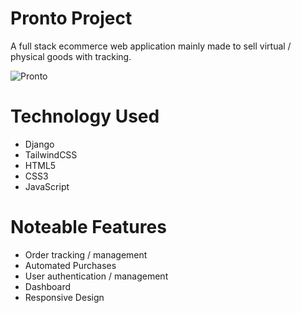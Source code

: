 # Pronto Project

A full stack ecommerce web application mainly made to sell virtual / physical goods with tracking.

<img src="https://kobi.lol/assets/pronto.webp" alt="Pronto" />

# Technology Used

- Django
- TailwindCSS
- HTML5
- CSS3
- JavaScript

# Noteable Features

- Order tracking / management
- Automated Purchases
- User authentication / management
- Dashboard
- Responsive Design
